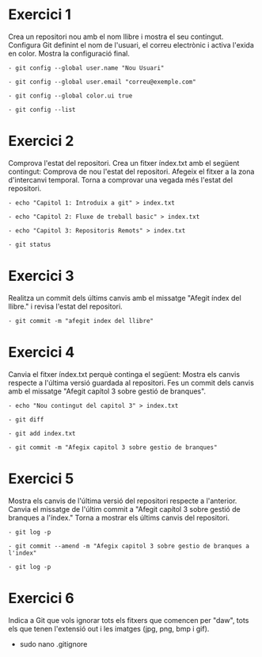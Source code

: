 Exercici 1
=
  
  Crea un repositori nou amb el nom llibre i mostra el seu contingut.
  Configura Git definint el nom de l'usuari, el correu electrònic i activa l'exida en color. Mostra la configuració final.
  
    - git config --global user.name "Nou Usuari"
    
    - git config --global user.email "correu@exemple.com"
    
    - git config --global color.ui true
    
    - git config --list    

Exercici 2
=

  Comprova l'estat del repositori.
  Crea un fitxer índex.txt amb el següent contingut:
  Comprova de nou l'estat del repositori.
  Afegeix el fitxer a la zona d'intercanvi temporal.
  Torna a comprovar una vegada més l'estat del repositori.
  
    - echo "Capitol 1: Introduix a git" > index.txt
    
    - echo "Capitol 2: Fluxe de treball basic" > index.txt
    
    - echo "Capitol 3: Repositoris Remots" > index.txt
    
    - git status

Exercici 3
=

  Realitza un commit dels últims canvis amb el missatge "Afegit índex del llibre." i revisa l'estat del repositori.
  
    - git commit -m "afegit index del llibre"
  
Exercici 4
=

  Canvia el fitxer índex.txt perquè continga el següent:
  Mostra els canvis respecte a l'última versió guardada al repositori.
  Fes un commit dels canvis amb el missatge "Afegit capítol 3 sobre gestió de branques".  
  
    - echo "Nou contingut del capitol 3" > index.txt
    
    - git diff
    
    - git add index.txt
    
    - git commit -m "Afegix capitol 3 sobre gestio de branques" 

Exercici 5
=

  Mostra els canvis de l'última versió del repositori respecte a l'anterior.
  Canvia el missatge de l'últim commit a "Afegit capítol 3 sobre gestió de branques a l'índex."
  Torna a mostrar els últims canvis del repositori.
  
    - git log -p
    
    - git commit --amend -m "Afegix capitol 3 sobre gestio de branques a l'index"
    
    - git log -p

Exercici 6
=

Indica a Git que vols ignorar tots els fitxers que comencen per "daw", tots els que tenen l'extensió out i les imatges (jpg, png, bmp i gif).

  - sudo nano .gitignore
